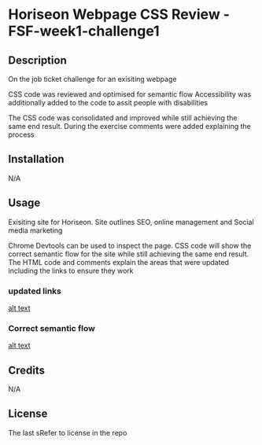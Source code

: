 # Horiseon Webpage CSS Review - FSF-week1-challenge1


## Description

On the job ticket challenge for an exisiting webpage

CSS code was reviewed and optimised for semantic flow
Accessibility was additionally added to the code to assit people with disabilities 

The CSS code was consolidated and improved while still achieving the same end result. During the exercise comments were added explaining the process

## Installation

N/A

## Usage

Exisiting site for Horiseon. Site outlines SEO, online management and Social media marketing

Chrome Devtools can be used to inspect the page. CSS code will show the correct semantic flow for the site while still achieving the same end result. The HTML code and comments explain the areas that were updated including the links to ensure they work


### updated links

[alt text](assets/images/links.png)

### Correct semantic flow 

[alt text](assets/images/semantic-flow.png)

## Credits

N/A

## License

The last sRefer to license in the repo

